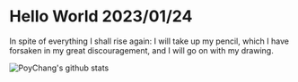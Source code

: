 # Hello World 2023/01/24

In spite of everything I shall rise again: I will take up my pencil, which I have forsaken in my great discouragement, and I will go on with my drawing.

![PoyChang's github stats](https://github-readme-stats.vercel.app/api?username=poychang&show_icons=true&theme=dracula)

